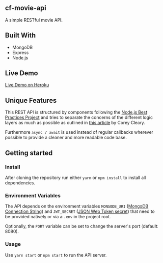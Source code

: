 ## cf-movie-api
A simple RESTful movie API.

## Built With
- MongoDB
- Express
- Node.js

## Live Demo
[Live Demo on Heroku](https://dry-sands-45830.herokuapp.com/)

## Unique Features
This REST API is structured by components following the [Node.js Best Practices Project](https://github.com/goldbergyoni/nodebestpractices) and tries to separate the concerns of the different logic layers as much as possible as outlined in [this article](https://www.coreycleary.me/project-structure-for-an-express-rest-api-when-there-is-no-standard-way)  by Corey Cleary.

Furthermore ``async / await`` is used instead of regular callbacks wherever possible to provide a cleaner and more readable code base.

## Getting started

### Install
After cloning the repository run either
``yarn`` or ``npm install`` to install all dependencies.

### Environment Variables
The API depends on the environment variables ``MONGODB_URI`` ([MongoDB Connection String](https://docs.mongodb.com/manual/reference/connection-string/)) and ``JWT_SECRET`` ([JSON Web Token secret](https://jwt.io/introduction)) that need to be provided natively or via a ``.env`` in the project root.

Optionally, the ``PORT`` variable can be set to change the server's port (default: 8080).

### Usage
Use ``yarn start`` or ``npm start`` to run the API server.
